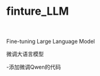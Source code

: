 # finture_LLM                                                    
Fine-tuning  Large Language Model

微调大语言模型

-添加微调Qwen的代码
